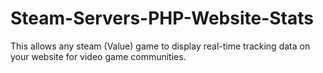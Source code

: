 # Steam-Servers-PHP-Website-Stats
This allows any steam (Value) game to display real-time tracking data on your website for video game communities.
